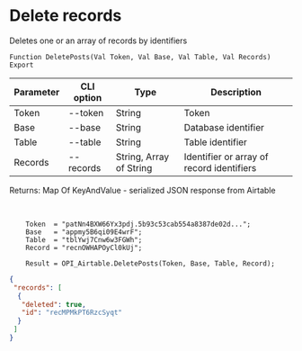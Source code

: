 ﻿---
sidebar_position: 4
---

# Delete records
 Deletes one or an array of records by identifiers



`Function DeletePosts(Val Token, Val Base, Val Table, Val Records) Export`

  | Parameter | CLI option | Type | Description |
  |-|-|-|-|
  | Token | --token | String | Token |
  | Base | --base | String | Database identifier |
  | Table | --table | String | Table identifier |
  | Records | --records | String, Array of String | Identifier or array of record identifiers |

  
  Returns:  Map Of KeyAndValue - serialized JSON response from Airtable

<br/>




```bsl title="Code example"
    Token  = "patNn4BXW66Yx3pdj.5b93c53cab554a8387de02d...";
    Base   = "appmy5B6qi09E4wrF";
    Table  = "tblYwj7Cnw6w3FGWh";
    Record = "recnOWHAPOyCl0kUj";

    Result = OPI_Airtable.DeletePosts(Token, Base, Table, Record);
```
 



```json title="Result"
{
 "records": [
  {
   "deleted": true,
   "id": "recMPMkPT6RzcSyqt"
  }
 ]
}
```
